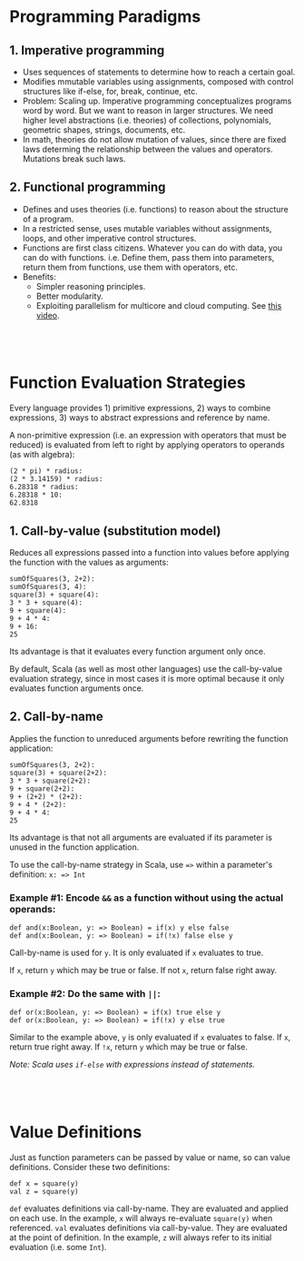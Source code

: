 # Programming Paradigms

## 1. Imperative programming

- Uses sequences of statements to determine how to reach a certain goal.
- Modifies mmutable variables using assignments, composed with control structures like if-else, for, break, continue, etc.
- Problem: Scaling up. Imperative programming conceptualizes programs word by word. But we want to reason in larger structures. We need higher level abstractions (i.e. theories) of collections, polynomials, geometric shapes, strings, documents, etc.
- In math, theories do not allow mutation of values, since there are fixed laws determing the relationship between the values and operators. Mutations break such laws.

## 2. Functional programming

- Defines and uses theories (i.e. functions) to reason about the structure of a program.
- In a restricted sense, uses mutable variables without assignments, loops, and other imperative control structures.
- Functions are first class citizens. Whatever you can do with data, you can do with functions. i.e. Define them, pass them into parameters, return them from functions, use them with operators, etc.
- Benefits:
  - Simpler reasoning principles.
  - Better modularity.
  - Exploiting parallelism for multicore and cloud computing. See [this video](https://www.youtube.com/watch?v=3jg1AheF4n0).

## <br>

# Function Evaluation Strategies

Every language provides 1) primitive expressions, 2) ways to combine expressions, 3) ways to abstract expressions and reference by name.

A non-primitive expression (i.e. an expression with operators that must be reduced) is evaluated from left to right by applying operators to operands (as with algebra):

```
(2 * pi) * radius:
(2 * 3.14159) * radius:
6.28318 * radius:
6.28318 * 10:
62.8318
```

## 1. Call-by-value (substitution model)

Reduces all expressions passed into a function into values before applying the function with the values as arguments:

```
sumOfSquares(3, 2+2):
sumOfSquares(3, 4):
square(3) + square(4):
3 * 3 + square(4):
9 + square(4):
9 + 4 * 4:
9 + 16:
25
```

Its advantage is that it evaluates every function argument only once.

By default, Scala (as well as most other languages) use the call-by-value evaluation strategy, since in most cases it is more optimal because it only evaluates function arguments once.

## 2. Call-by-name

Applies the function to unreduced arguments before rewriting the function application:

```
sumOfSquares(3, 2+2):
square(3) + square(2+2):
3 * 3 + square(2+2):
9 + square(2+2):
9 + (2+2) * (2+2):
9 + 4 * (2+2):
9 + 4 * 4:
25
```

Its advantage is that not all arguments are evaluated if its parameter is unused in the function application.

To use the call-by-name strategy in Scala, use `=>` within a parameter's definition: `x: => Int`

### Example #1: Encode `&&` as a function without using the actual operands:

```
def and(x:Boolean, y: => Boolean) = if(x) y else false
def and(x:Boolean, y: => Boolean) = if(!x) false else y
```

Call-by-name is used for `y`. It is only evaluated if `x` evaluates to true.

If `x`, return `y` which may be true or false. If not `x`, return false right away.

### Example #2: Do the same with `||`:

```
def or(x:Boolean, y: => Boolean) = if(x) true else y
def or(x:Boolean, y: => Boolean) = if(!x) y else true
```

Similar to the example above, `y` is only evaluated if `x` evaluates to false.
If `x`, return true right away. If `!x`, return `y` which may be true or false.

_Note: Scala uses `if-else` with expressions instead of statements._

## <br>

# Value Definitions

Just as function parameters can be passed by value or name, so can value definitions. Consider these two definitions:

```
def x = square(y)
val z = square(y)
```

`def` evaluates definitions via call-by-name. They are evaluated and applied on each use. In the example, `x` will always re-evaluate `square(y)` when referenced.
`val` evaluates definitions via call-by-value. They are evaluated at the point of definition. In the example, `z` will always refer to its initial evaluation (i.e. some `Int`).
